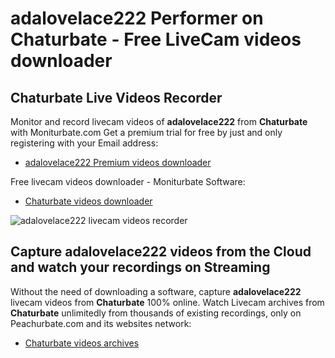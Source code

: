 # adalovelace222 Performer on Chaturbate - Free LiveCam videos downloader

## Chaturbate Live Videos Recorder

Monitor and record livecam videos of **adalovelace222** from **Chaturbate** with Moniturbate.com
Get a premium trial for free by just and only registering with your Email address:
* [adalovelace222 Premium videos downloader](https://moniturbate.com/request-demo-licence-key.html)

Free livecam videos downloader - Moniturbate Software:
* [Chaturbate videos downloader](https://moniturbate.com/moniturbate-download-software.html)

![adalovelace222 livecam videos recorder](https://peachurnet.com/templates/moniturbate-software.png)


## Capture adalovelace222 videos from the Cloud and watch your recordings on Streaming

Without the need of downloading a software, capture **adalovelace222** livecam videos from **Chaturbate** 100% online.
Watch Livecam archives from **Chaturbate** unlimitedly from thousands of existing recordings, only on Peachurbate.com and its websites network:
* [Chaturbate videos archives](https://peachurnet.com/)